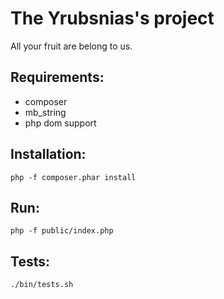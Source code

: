 # The Yrubsnias's project

All your fruit are belong to us.

## Requirements:

- composer
- mb_string
- php dom support

## Installation:

`php -f composer.phar install`

## Run:

`php -f public/index.php`

## Tests:

`./bin/tests.sh`
